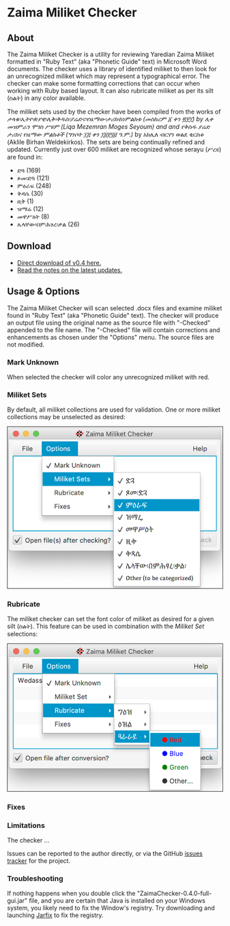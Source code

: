 # Zaima Miliket Checker

## About
The Zaima Miliket Checker is a utility for reviewing Yaredian Zaima Miliket formatted in "Ruby Text" (aka "Phonetic Guide" text)
in Microsoft Word documents.  The checker uses a library of identified miliket to then look for an unrecognized miliket which
may represent a typographical error.  The checker can make some formatting corrections that can occur when working with Ruby
based layout.  It can also rubricate miliket as per its silt (ስልት) in any color available.

The miliket sets used by the checker have been compiled from the works of _ታላቁ፡ኢትዮጵያዊ፡ሊቅ፡ቅዱስ፡ያሬድና፡የዜማው፡ታሪክ፡ከነምልክቱ
(መስከረም ፩ ቀን ፳፻፲) by ሊቀ መዝምራን ሞገስ ሥዩም (Liqa Mezemran Moges Seyoum) and
and _የቅስዱ ያሬድ ታሪክና የዜማው ምልክቶች_ (ግንቦት ፲፭ ቀን ፲፱፻፶፱ ዓ.ም.)_ by አክሊለ ብርሃን ወልደ ቂርስቆ (Aklile Birhan Weldekirkos).  The
sets are being continually refined and updated.  Currently just over 600 miliket are recognized whose serayu (ሥረዩ) are found
in:

* ድጓ (169)
* ጾመ፡ድጓ (121)
* ምዕራፍ (248)
* ቅዳሴ (30)
* ዚቅ (1)
* ዝማሬ (12)
* መዋሥዕት (8)
* ሌላቸው፡በምሕፃረ፡ቃል (26)


## Download

* [Direct download of v0.4 here.](https://github.com/geezorg/ZaimaChecker/releases/download/v0.4.0/ZaimaChecker-0.4.0-full-gui.jar)
* [Read the notes on the latest updates.](https://github.com/geezorg/ZaimaChecker/releases/tag/v0.4.0)

## Usage & Options
The Zaima Miliket Checker will scan selected .docx files and examine miliket found in "Ruby Text" (aka "Phonetic Guide" text).
The checker will produce an output file using the original name as the source file with "-Checked" appended to the file name.
The "-Checked" file will contain corrections and enhancements as chosen under the "Options" menu.  The source files are not
modified.


### Mark Unknown
When selected the checker will color any unrecognized miliket with red.

### Miliket Sets
By default, all miliket collections are used for validation.  One or more miliket collections may be unselected as desired:

<img src="doc/ZaimaMiliketChecker-MiliketSets-v0.4.png" width="600" border="1" alt="v0.4 Miliket Sets"/>

### Rubricate
The miliket checker can set the font color of miliket as desired for a given silt (ስልት).  This feature can be used in
combination with the *Miliket Set* selections:

<img src="doc/ZaimaMiliketChecker-Rubricate-v0.4.png" width="600" border="1" alt="v0.4 Rubrication"/>


### Fixes


### Limitations

The checker ...

Issues can be reported to the author directly, or via the GitHub [issues tracker](https://github.com/geezorg/ZaimaChecker/issues)
for the project.


### Troubleshooting

If nothing happens when you double click the "ZaimaChecker-0.4.0-full-gui.jar" file, and you are certain that
Java is installed on your Windows system, you likely need to fix the Window's registry.  Try downloading and launching
[Jarfix](https://johann.loefflmann.net/en/software/jarfix/) to fix the registry.
